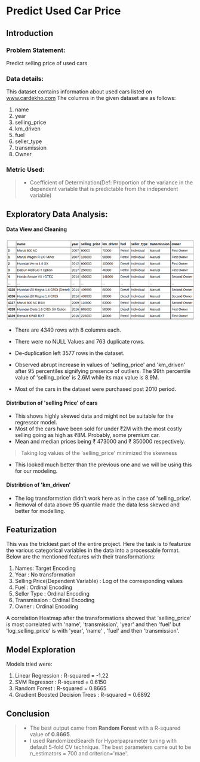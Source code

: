 # Predict Used Car Price

## Introduction
### Problem Statement:

Predict selling price of used cars

### Data details:
This dataset contains information about used cars listed on www.cardekho.com The columns in the given dataset are as follows:
1. name
2. year
3. selling_price
4. km_driven
5. fuel
6. seller_type
7. transmission
8. Owner

### Metric Used:
> * Coefficient of Determination(Def: Proportion of the variance in the dependent variable that is predictable from the independent variable)

## Exploratory Data Analysis:
#### Data View and Cleaning
![Data View](https://github.com/niteshctrl/car-price/blob/master/images/1.png)

* There are 4340 rows with 8 columns each.
* There were no NULL Values and 763 duplicate rows.
* De-duplication left 3577 rows in the dataset.

* Observed abrupt increase in values of 'selling_price' and 'km_driven' after 95 percentiles signifying presence of outliers. The 99th percentile value of 'selling_price' is 2.6M while its max value is 8.9M.

* Most of the cars in the dataset were purchased post 2010 period.

#### Distribution of 'selling Price' of cars
* This shows highly skewed data and might not be suitable for the regressor model.
* Most of the cars have been sold for under ₹2M with the most costly selling going as high as ₹8M. Probably, some premium car.
* Mean and median prices being ₹ 473000 and ₹ 350000 respectively.

> Taking log values of the 'selling_price' minimized the skewness
* This looked much better than the previous one and we will be using this for our modeling.

#### Distribtion of 'km_driven'

* The log transformstion didn't work here as in the case of 'selling_price'.
* Removal of data above 95 quantile made the data less skewed and better for modelling.

## Featurization

This was the trickiest part of the entire project. Here the task is to featurize the various categorical variables in the data into a processable format.
Below are the mentioned features with their transformations:
1. Names: Target Encoding
2. Year : No transformation
3. Selling Price(Dependent Variable) : Log of the corresponding values 
4. Fuel : Ordinal Encoding
5. Seller Type : Ordinal Encoding
6. Transmission : Ordinal Encoding
7. Owner : Ordinal Encoding

A correlation Heatmap after the transformations showed that 'selling_price' is most correlated with 'name', 'transmission', 'year' and then 'fuel' but 'log_selling_price' is with 'year', 'name' , 'fuel' and then 'transmission'.


## Model Exploration

Models tried were:
1. Linear Regression : R-squared = -1.22
2. SVM Regressor : R-squared = 0.6150
3. Random Forest : R-squared = 0.8665
4. Gradient Boosted Decision Trees : R-squared = 0.6892

## Conclusion

> * The best output came from **Random Forest** with a R-squared value of **0.8665**.
> * I used RandomizedSearch for Hyperpaprameter tuning with default 5-fold CV technique. The best parameters came out to be n_estimators = 700 and criterion='mae'.

